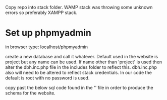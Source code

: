 Copy repo into stack folder. WAMP stack was throwing some unknown errors so preferably XAMPP stack. 

# Set up phpmyadmin

in browser type: localhost/phpmyadmin

create a new database and call it whatever. Default used in the website is project but any name can be used. If name other than 'project' is used then alter the dbh.inc.php file in the includes folder to reflect this. dbh.inc.php also will need to be altered to reflect stack credentials. In our code the default is root with no password is used. 

copy past the below sql code found in the '' file in order to produce the schema for the website.  
